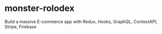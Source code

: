 # monster-rolodex
Build a massive E-commerce app with Redux, Hooks, GraphQL, ContextAPI, Stripe, Firebase
